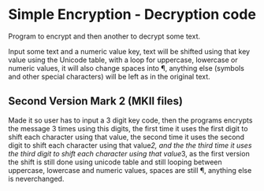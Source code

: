 # Simple Encryption - Decryption code

Program to encrypt and then another to decrypt some text.

Input some text and a numeric value key, text will be shifted using that key value using the Unicode table, with a loop for uppercase, lowercase or numeric values, it will also change spaces into ¶, anything else (symbols and other special characters) will be left as in the original text.

## Second Version Mark 2 (MKII files)

Made it so user has to input a 3 digit key code, then the programs encrypts the message 3 times using this digits, the first time it uses the first digit to shift each character using that value, the second time it uses the second digit to shift each character using that value*2, and the the third time it uses the third digit to shift each character using that value*3, as the first version the shift is still done using unicode table and still looping between uppercase, lowercase and numeric values, spaces are still ¶, anything else is neverchanged.
